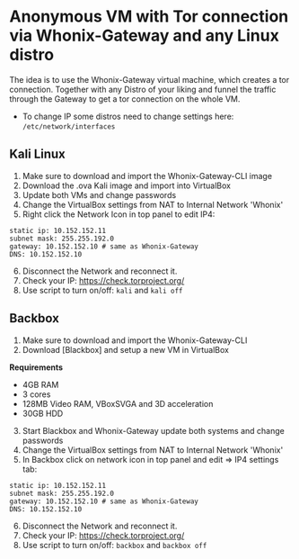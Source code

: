 # Anonymous VM with Tor connection via Whonix-Gateway and any Linux distro

The idea is to use the Whonix-Gateway virtual machine, which creates a tor 
connection. Together with any Distro of your liking and funnel the traffic 
through the Gateway to get a tor connection on the whole VM.

* To change IP some distros need to change settings here: `/etc/network/interfaces`

## Kali Linux

1. Make sure to download and import the Whonix-Gateway-CLI image
2. Download the .ova Kali image and import into VirtualBox
3. Update both VMs and change passwords
4. Change the VirtualBox settings from NAT to Internal Network 'Whonix'
5. Right click the Network Icon in top panel to edit IP4:

```
static ip: 10.152.152.11
subnet mask: 255.255.192.0
gateway: 10.152.152.10 # same as Whonix-Gateway
DNS: 10.152.152.10
```

6. Disconnect the Network and reconnect it.
7. Check your IP: https://check.torproject.org/ 
8. Use script to turn on/off: `kali` and `kali off`

## Backbox

1. Make sure to download and import the Whonix-Gateway-CLI
2. Download [Blackbox] and setup a new VM in VirtualBox

**Requirements**
* 4GB RAM
* 3 cores
* 128MB Video RAM, VBoxSVGA and 3D acceleration
* 30GB HDD

3. Start Blackbox and Whonix-Gateway update both systems and change passwords
4. Change the VirtualBox settings from NAT to Internal Network 'Whonix'
5. In Backbox click on network icon in top panel and edit => IP4 settings tab:

```
static ip: 10.152.152.11
subnet mask: 255.255.192.0
gateway: 10.152.152.10 # same as Whonix-Gateway
DNS: 10.152.152.10
```

6. Disconnect the Network and reconnect it.
7. Check your IP: https://check.torproject.org/ 
8. Use script to turn on/off: `backbox` and `backbox off`
